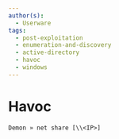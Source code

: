 ```yaml
---
author(s):
  - Userware
tags:
  - post-exploitation
  - enumeration-and-discovery
  - active-directory
  - havoc
  - windows
---
```

# Havoc

```
Demon » net share [\\<IP>]
```